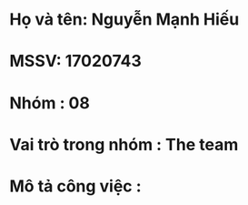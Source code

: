 # Họ và tên: Nguyễn Mạnh Hiếu
# MSSV: 17020743
# Nhóm : 08
# Vai trò trong nhóm : The team
# Mô tả công việc :
